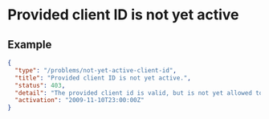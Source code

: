 # Provided client ID is not yet active

## Example

```json
{
  "type": "/problems/not-yet-active-client-id",
  "title": "Provided client ID is not yet active.",
  "status": 403,
  "detail": "The provided client id is valid, but is not yet allowed to be used",
  "activation": "2009-11-10T23:00:00Z"
}
```
